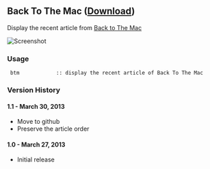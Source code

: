 ## Back To The Mac ([Download](https://raw.github.com/jmjeong/alfred-extension/master/backtothemac/BackToTheMac.alfredworkflow))

Display the recent article from [Back to The Mac](http://macnews.tistory.com)

![Screenshot](https://raw.github.com/jmjeong/alfred-extension/master/backtothemac/screenshot.png)

###  Usage

```
 btm            :: display the recent article of Back To The Mac
```

### Version History 

#### 1.1 - March 30, 2013

- Move to github 
- Preserve the article order

#### 1.0 - March 27, 2013

- Initial release

